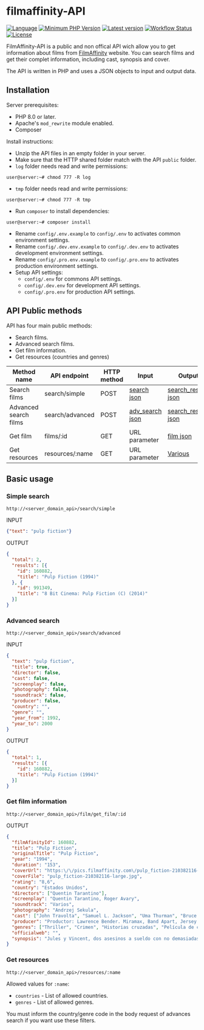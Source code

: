 # filmaffinity-API

[![Language](https://img.shields.io/github/languages/top/xsga/filmaffinity-api)](https://php.net/)
[![Minimum PHP Version](https://img.shields.io/badge/php-%3E%3D%208.0-8892BF?style=flat)](https://php.net/)
[![Latest version](https://img.shields.io/github/v/release/xsga/filmaffinity-api)](https://github.com/xsga/filmaffinity-api/releases/tag/v3.0.0)
[![Workflow Status](https://img.shields.io/github/workflow/status/xsga/filmaffinity-api/PHP%20Composer)](https://github.com/xsga/filmaffinity-api/actions?query=workflow%3A%22PHP+Composer%22)
[![License](https://img.shields.io/github/license/xsga/filmaffinity-api)](https://opensource.org/licenses/MIT)

FilmAffinity-API is a public and non offical API wich allow you to get information about films from [FilmAffinity](http://filmaffinity.com "FilmAffinity Home") website. You can search films and get their complet  information, including cast, synopsis and cover.

The API is written in PHP and uses a JSON objects to input and output data.

## Installation

Server prerequisites:

* PHP 8.0 or later.
* Apache's `mod_rewrite` module enabled.
* Composer

Install instructions:

* Unzip the API files in an empty folder in your server.
* Make sure that the HTTP shared folder match with the API `public` folder.
* `log` folder needs read and write permissions:
```
user@server:~# chmod 777 -R log
```
* `tmp` folder needs read and write permissions:
```
user@server:~# chmod 777 -R tmp
```
* Run `composer` to install dependencies:
```
user@server:~# composer install
```
* Rename `config/.env.example` to `config/.env` to activates common environment settings.
* Rename `config/.dev.env.example` to `config/.dev.env` to activates development environment settings.
* Rename `config/.pro.env.example` to `config/.pro.env` to activates production environment settings.
* Setup API settings:
  * `config/.env` for commons API settings.
  * `config/.dev.env` for development API settings.
  * `config/.pro.env` for production API settings.

## API Public methods
API has four main public methods:

* Search films.
* Advanced search films.
* Get film information.
* Get resources (countries and genres)


|Method name|API endpoint|HTTP method|Input|Output|
|-----------|------------|-----------|-----|------|
|Search films|search/simple|POST|[search json](https://github.com/xsga/filmaffinity-api/blob/master/src/filmaffinity/resources/schema/input/search.schema.json)|[search_results json](https://github.com/xsga/filmaffinity-api/blob/master/src/filmaffinity/resources/schema/output/search_results.schema.json)|
|Advanced search films|search/advanced|POST|[adv_search json](https://github.com/xsga/filmaffinity-api/blob/master/src/filmaffinity/resources/schema/input/adv_search.schema.json)|[search_results json](https://github.com/xsga/filmaffinity-api/blob/master/src/filmaffinity/resources/schema/output/search_results.schema.json)|
|Get film|films/:id|GET|URL parameter|[film json](https://github.com/xsga/filmaffinity-api/blob/master/src/filmaffinity/resources/schema/output/film.schema.json)|
|Get resources|resources/:name|GET|URL parameter|[Various](https://github.com/xsga/filmaffinity-api/blob/master/src/filmaffinity/resources/json)|

## Basic usage

### Simple search
```
http://<server_domain_api>/search/simple
```

INPUT
```json
{"text": "pulp fiction"}
```

OUTPUT
```json
{
  "total": 2,
  "results": [{
    "id": 160882,
    "title": "Pulp Fiction (1994)"
  }, {
    "id": 991349,
    "title": "8 Bit Cinema: Pulp Fiction (C) (2014)"
  }]
}
```

### Advanced search
```
http://<server_domain_api>/search/advanced
```

INPUT
```json
{
  "text": "pulp fiction",
  "title": true,
  "director": false,
  "cast": false,
  "screenplay": false,
  "photography": false,
  "soundtrack": false,
  "producer": false,
  "country": "",
  "genre": "",
  "year_from": 1992,
  "year_to": 2000
}
```

OUTPUT
```json
{
  "total": 1,
  "results": [{
    "id": 160882,
    "title": "Pulp Fiction (1994)"
  }]
}
```

### Get film information
```
http://<server_domain_api>/film/get_film/:id
```

OUTPUT
```json
{
  "filmAfinityId": 160882,
  "title": "Pulp Fiction",
  "originalTitle": "Pulp Fiction",
  "year": "1994",
  "duration": "153",
  "coverUrl": "https:\/\/pics.filmaffinity.com\/pulp_fiction-210382116-large.jpg",
  "coverFile": "pulp_fiction-210382116-large.jpg",
  "rating": "8,6",
  "country": "Estados Unidos",
  "directors": ["Quentin Tarantino"],
  "screenplay": "Quentin Tarantino, Roger Avary",
  "soundtrack": "Varios",
  "photography": "Andrzej Sekula",
  "cast": ["John Travolta", "Samuel L. Jackson", "Uma Thurman", "Bruce Willis", "Ving Rhames", "Harvey Keitel", "Tim Roth", "Amanda Plummer", "María de Medeiros", "Eric Stoltz", "Rosanna Arquette", "Christopher Walken", "Paul Calderon", "Bronagh Gallagher", "Peter Greene", "Stephen Hibbert", "Angela Jones", "Phil LaMarr", "Robert Ruth", "Julia Sweeney", "Quentin Tarantino", "Frank Whaley", "Duane Whitaker", "Steve Buscemi", "Burr Steers"],
  "producer": "Productor: Lawrence Bender. Miramax, Band Apart, Jersey Films",
  "genres": ["Thriller", "Crimen", "Historias cruzadas", "Película de culto", "Comedia negra"],
  "officialweb": "",
  "synopsis": "Jules y Vincent, dos asesinos a sueldo con no demasiadas luces, trabajan para el gángster Marsellus Wallace. Vincent le confiesa a Jules que Marsellus le ha pedido que cuide de Mia, su atractiva mujer. Jules le recomienda prudencia porque es muy peligroso sobrepasarse con la novia del jefe. Cuando llega la hora de trabajar, ambos deben ponerse \"manos a la obra\". Su misión: recuperar un misterioso maletín."
}
```

### Get resources

```
http://<server_domain_api>/resources/:name
```

Allowed values for `:name`:

* `countries` - List of allowed countries.
* `genres` - List of allowed genres.

You must inform the country/genre code in the body request of advances search if you want use these filters.
